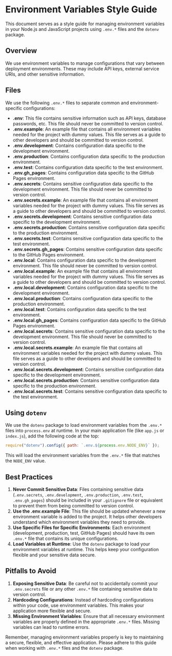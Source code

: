 # Environment Variables Style Guide

This document serves as a style guide for managing environment variables in your Node.js and JavaScript projects using `.env.*` files and the `dotenv` package.

## Overview

We use environment variables to manage configurations that vary between deployment environments. These may include API keys, external service URIs, and other sensitive information.

## Files

We use the following `.env.*` files to separate common and environment-specific configurations:

- **.env**: This file contains sensitive information such as API keys, database passwords, etc. This file should never be committed to version control.
- **.env.example**: An example file that contains all environment variables needed for the project with dummy values. This file serves as a guide to other developers and should be committed to version control.
- **.env.development**: Contains configuration data specific to the development environment.
- **.env.production**: Contains configuration data specific to the production environment.
- **.env.test**: Contains configuration data specific to the test environment.
- **.env.gh_pages**: Contains configuration data specific to the GitHub Pages environment.
- **.env.secrets**: Contains sensitive configuration data specific to the development environment. This file should never be committed to version control.
- **.env.secrets.example**: An example file that contains all environment variables needed for the project with dummy values. This file serves as a guide to other developers and should be committed to version control.
- **.env.secrets.development**: Contains sensitive configuration data specific to the development environment.
- **.env.secrets.production**: Contains sensitive configuration data specific to the production environment.
- **.env.secrets.test**: Contains sensitive configuration data specific to the test environment.
- **.env.secrets.gh_pages**: Contains sensitive configuration data specific to the GitHub Pages environment.
- **.env.local**: Contains configuration data specific to the development environment. This file should never be committed to version control.
- **.env.local.example**: An example file that contains all environment variables needed for the project with dummy values. This file serves as a guide to other developers and should be committed to version control.
- **.env.local.development**: Contains configuration data specific to the development environment.
- **.env.local.production**: Contains configuration data specific to the production environment.
- **.env.local.test**: Contains configuration data specific to the test environment.
- **.env.local.gh_pages**: Contains configuration data specific to the GitHub Pages environment.
- **.env.local.secrets**: Contains sensitive configuration data specific to the development environment. This file should never be committed to version control.
- **.env.local.secrets.example**: An example file that contains all environment variables needed for the project with dummy values. This file serves as a guide to other developers and should be committed to version control.
- **.env.local.secrets.development**: Contains sensitive configuration data specific to the development environment.
- **.env.local.secrets.production**: Contains sensitive configuration data specific to the production environment.
- **.env.local.secrets.test**: Contains sensitive configuration data specific to the test environment.

## Using `dotenv`

We use the `dotenv` package to load environment variables from the `.env.*` files into `process.env` at runtime.
In your main application file (like `app.js` or `index.js`), add the following code at the top:

```javascript
require("dotenv").config({ path: `.env.${process.env.NODE_ENV}` });
```

This will load the environment variables from the `.env.*` file that matches the `NODE_ENV` value.

## Best Practices

1. **Never Commit Sensitive Data**: Files containing sensitive data (`.env.secrets`, `.env.development`, `.env.production`, `.env.test`, `.env.gh_pages`) should be included in your `.gitignore` file or equivalent to prevent them from being committed to version control.
2. **Use the .env.example File**: This file should be updated whenever a new environment variable is added to the project. It helps other developers understand which environment variables they need to provide.
3. **Use Specific Files for Specific Environments**: Each environment (development, production, test, GitHub Pages) should have its own `.env.*` file that contains its unique configurations.
4. **Load Variables at Runtime**: Use the `dotenv` package to load your environment variables at runtime. This helps keep your configuration flexible and your sensitive data secure.

## Pitfalls to Avoid

1. **Exposing Sensitive Data**: Be careful not to accidentally commit your `.env.secrets` file or any other `.env.*` file containing sensitive data to version control.
2. **Hardcoding Configurations**: Instead of hardcoding configurations within your code, use environment variables. This makes your application more flexible and secure.
3. **Missing Environment Variables**: Ensure that all necessary environment variables are properly defined in the appropriate `.env.*` files. Missing variables can lead to runtime errors.

Remember, managing environment variables properly is key to maintaining a secure, flexible, and effective application. Please adhere to this guide when working with `.env.*` files and the `dotenv` package.
